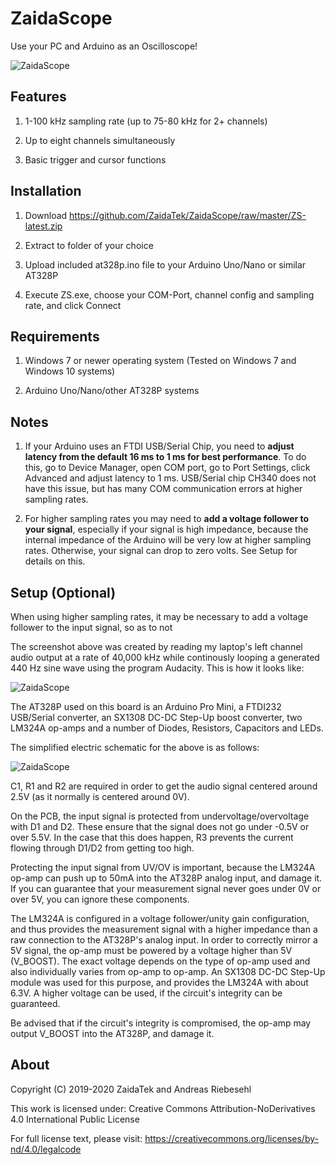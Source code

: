 # ZaidaScope



Use your PC and Arduino as an Oscilloscope!



![ZaidaScope](https://github.com/ZaidaTek/ZaidaScope/blob/master/ZS-latest.png "")



## Features

1) 1-100 kHz sampling rate (up to 75-80 kHz for 2+ channels)

2) Up to eight channels simultaneously

3) Basic trigger and cursor functions



## Installation

1) Download https://github.com/ZaidaTek/ZaidaScope/raw/master/ZS-latest.zip

2) Extract to folder of your choice

3) Upload included at328p.ino file to your Arduino Uno/Nano or similar AT328P

4) Execute ZS.exe, choose your COM-Port, channel config and sampling rate, and click Connect



## Requirements

1) Windows 7 or newer operating system (Tested on Windows 7 and Windows 10 systems)

2) Arduino Uno/Nano/other AT328P systems



## Notes

1) If your Arduino uses an FTDI USB/Serial Chip, you need to **adjust latency from the default 16 ms to 1 ms for best performance**. To do this, go to Device Manager, open COM port, go to Port Settings, click Advanced and adjust latency to 1 ms. USB/Serial chip CH340 does not have this issue, but has many COM communication errors at higher sampling rates.

2) For higher sampling rates you may need to **add a voltage follower to your signal**, especially if your signal is high impedance, because the internal impedance of the Arduino will be very low at higher sampling rates. Otherwise, your signal can drop to zero volts. See Setup for details on this.



## Setup (Optional)

When using higher sampling rates, it may be necessary to add a voltage follower to the input signal, so as to not 

The screenshot above was created by reading my laptop's left channel audio output at a rate of 40,000 kHz while continously looping a generated 440 Hz sine wave using the program Audacity. This is how it looks like:

![ZaidaScope](https://github.com/ZaidaTek/ZaidaScope/blob/master/ZS-Setup.jpg "")

The AT328P used on this board is an Arduino Pro Mini, a FTDI232 USB/Serial converter, an SX1308 DC-DC Step-Up boost converter, two LM324A op-amps and a number of Diodes, Resistors, Capacitors and LEDs.

The simplified electric schematic for the above is as follows:

![ZaidaScope](https://github.com/ZaidaTek/ZaidaScope/blob/master/ZS-Setup.png "")

C1, R1 and R2 are required in order to get the audio signal centered around 2.5V (as it normally is centered around 0V).

On the PCB, the input signal is protected from undervoltage/overvoltage with D1 and D2. These ensure that the signal does not go under -0.5V or over 5.5V. In the case that this does happen, R3 prevents the current flowing through D1/D2 from getting too high.

Protecting the input signal from UV/OV is important, because the LM324A op-amp can push up to 50mA into the AT328P analog input, and damage it. If you can guarantee that your measurement signal never goes under 0V or over 5V, you can ignore these components.

The LM324A is configured in a voltage follower/unity gain configuration, and thus provides the measurement signal with a higher impedance than a raw connection to the AT328P's analog input. In order to correctly mirror a 5V signal, the op-amp must be powered by a voltage higher than 5V (V_BOOST). The exact voltage depends on the type of op-amp used and also individually varies from op-amp to op-amp. An SX1308 DC-DC Step-Up module was used for this purpose, and provides the LM324A with about 6.3V. A higher voltage can be used, if the circuit's integrity can be guaranteed.

Be advised that if the circuit's integrity is compromised, the op-amp may output V_BOOST into the AT328P, and damage it.


## About

Copyright (C) 2019-2020 ZaidaTek and Andreas Riebesehl

This work is licensed under: Creative Commons Attribution-NoDerivatives 4.0 International Public License

For full license text, please visit: https://creativecommons.org/licenses/by-nd/4.0/legalcode

